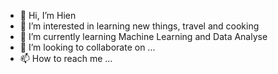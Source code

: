 - 👋 Hi, I’m Hien
- 👀 I’m interested in learning new things, travel and cooking
- 🌱 I’m currently learning Machine Learning and Data Analyse
- 💞️ I’m looking to collaborate on ...
- 📫 How to reach me ...

<!---
n-hien/n-hien is a ✨ special ✨ repository because its `README.md` (this file) appears on your GitHub profile.
You can click the Preview link to take a look at your changes.
--->
